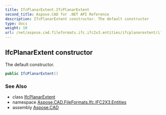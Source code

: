 ```yaml
---
title: IfcPlanarExtent.IfcPlanarExtent
second_title: Aspose.CAD for .NET API Reference
description: IfcPlanarExtent constructor. The default constructor
type: docs
weight: 10
url: /net/aspose.cad.fileformats.ifc.ifc2x3.entities/ifcplanarextent/ifcplanarextent/
---
```

## IfcPlanarExtent constructor

The default constructor.

```csharp
public IfcPlanarExtent()
```

### See Also

* class [IfcPlanarExtent](../)
* namespace [Aspose.CAD.FileFormats.Ifc.IFC2X3.Entities](../../ifcplanarextent/)
* assembly [Aspose.CAD](../../../)


